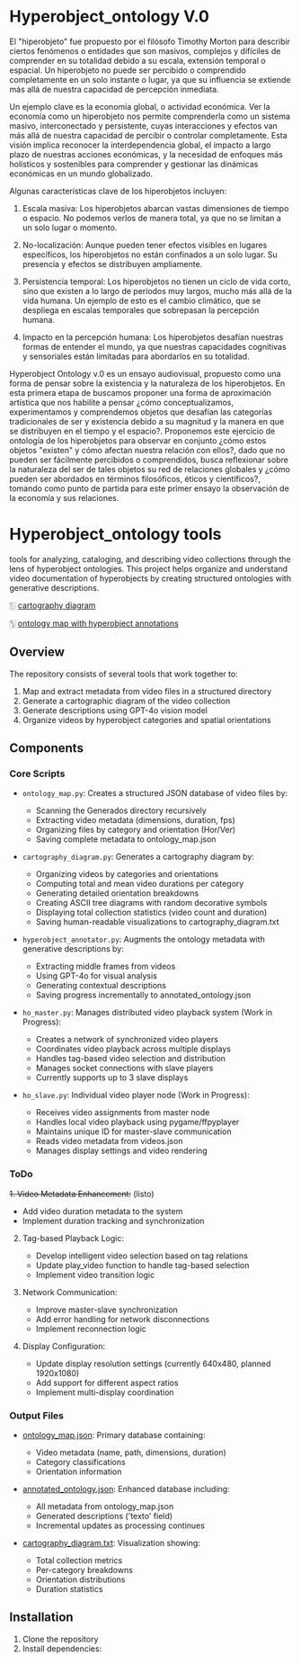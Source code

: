 # Hyperobject_ontology V.0 

El "hiperobjeto" fue propuesto por el filósofo Timothy Morton para describir ciertos fenómenos o entidades que son masivos, complejos y difíciles de comprender en su totalidad debido a su escala, extensión temporal o espacial. Un hiperobjeto no puede ser percibido o comprendido completamente en un solo instante o lugar, ya que su influencia se extiende más allá de nuestra capacidad de percepción inmediata.

Un ejemplo clave es la economía global, o actividad económica. Ver la economía como un hiperobjeto nos permite comprenderla como un sistema masivo, interconectado y persistente, cuyas interacciones y efectos van más allá de nuestra capacidad de percibir o controlar completamente. Esta visión implica reconocer la interdependencia global, el impacto a largo plazo de nuestras acciones económicas, y la necesidad de enfoques más holísticos y sostenibles para comprender y gestionar las dinámicas económicas en un mundo globalizado.

Algunas características clave de los hiperobjetos incluyen:

1. Escala masiva: Los hiperobjetos abarcan vastas dimensiones de tiempo o espacio. No podemos verlos de manera total, ya que no se limitan a un solo lugar o momento.

2. No-localización: Aunque pueden tener efectos visibles en lugares específicos, los hiperobjetos no están confinados a un solo lugar. Su presencia y efectos se distribuyen ampliamente.

3. Persistencia temporal: Los hiperobjetos no tienen un ciclo de vida corto, sino que existen a lo largo de períodos muy largos, mucho más allá de la vida humana. Un ejemplo de esto es el cambio climático, que se despliega en escalas temporales que sobrepasan la percepción humana.

4. Impacto en la percepción humana: Los hiperobjetos desafían nuestras formas de entender el mundo, ya que nuestras capacidades cognitivas y sensoriales están limitadas para abordarlos en su totalidad.

Hyperobject Ontology v.0  es un ensayo audiovisual, propuesto como una forma de pensar sobre la existencia y la naturaleza de los hiperobjetos. En esta primera etapa de buscamos proponer una forma de aproximación artística que nos habilite a pensar ¿cómo conceptualizamos, experimentamos y comprendemos objetos que desafían las categorías tradicionales de ser y existencia debido a su magnitud y la manera en que se distribuyen en el tiempo y el espacio?.
Proponemos este ejercicio de ontología de los hiperobjetos para observar en conjunto ¿cómo estos objetos "existen" y cómo afectan nuestra relación con ellos?, dado que no pueden ser fácilmente percibidos o comprendidos, busca reflexionar sobre la naturaleza del ser de tales objetos su red de relaciones globales y ¿cómo pueden ser abordados en términos filosóficos, éticos y científicos?, tomando como punto de partida para este primer ensayo la observación de la economía y sus relaciones. 


# Hyperobject_ontology tools 


tools for analyzing, cataloging, and describing video collections through the lens of hyperobject ontologies. This project helps organize and understand video documentation of hyperobjects by creating structured ontologies with generative descriptions.


🀨 [cartography diagram](cartography_diagram.txt)

🀦 [ontology map with hyperobject annotations](annotated_ontology.json)

## Overview

The repository consists of several tools that work together to:
1. Map and extract metadata from video files in a structured directory
2. Generate a cartographic diagram of the video collection
3. Generate descriptions using GPT-4o vision model
4. Organize videos by hyperobject categories and spatial orientations

## Components

### Core Scripts

- `ontology_map.py`: Creates a structured JSON database of video files by:
  - Scanning the Generados directory recursively
  - Extracting video metadata (dimensions, duration, fps)
  - Organizing files by category and orientation (Hor/Ver)
  - Saving complete metadata to ontology_map.json

- `cartography_diagram.py`: Generates a cartography diagram by:
  - Organizing videos by categories and orientations
  - Computing total and mean video durations per category
  - Generating detailed orientation breakdowns
  - Creating ASCII tree diagrams with random decorative symbols
  - Displaying total collection statistics (video count and duration)
  - Saving human-readable visualizations to cartography_diagram.txt

- `hyperobject_annotator.py`: Augments the ontology metadata with generative descriptions by:
  - Extracting middle frames from videos
  - Using GPT-4o for visual analysis
  - Generating contextual descriptions
  - Saving progress incrementally to annotated_ontology.json

- `ho_master.py`: Manages distributed video playback system (Work in Progress):
  - Creates a network of synchronized video players
  - Coordinates video playback across multiple displays
  - Handles tag-based video selection and distribution
  - Manages socket connections with slave players
  - Currently supports up to 3 slave displays

- `ho_slave.py`: Individual video player node (Work in Progress):
  - Receives video assignments from master node
  - Handles local video playback using pygame/ffpyplayer
  - Maintains unique ID for master-slave communication
  - Reads video metadata from videos.json
  - Manages display settings and video rendering

### ToDo

~~1. Video Metadata Enhancement:~~ (listo)
   - Add video duration metadata to the system
   - Implement duration tracking and synchronization

2. Tag-based Playback Logic:
   - Develop intelligent video selection based on tag relations
   - Update play_video function to handle tag-based selection
   - Implement video transition logic

3. Network Communication:
   - Improve master-slave synchronization
   - Add error handling for network disconnections
   - Implement reconnection logic

4. Display Configuration:
   - Update display resolution settings (currently 640x480, planned 1920x1080)
   - Add support for different aspect ratios
   - Implement multi-display coordination

### Output Files

- [ontology_map.json](ontology_map.json): Primary database containing:
  - Video metadata (name, path, dimensions, duration)
  - Category classifications
  - Orientation information

- [annotated_ontology.json](annotated_ontology.json): Enhanced database including:
  - All metadata from ontology_map.json
  - Generated descriptions ('texto' field)
  - Incremental updates as processing continues

- [cartography_diagram.txt](cartography_diagram.txt):  Visualization showing:
  - Total collection metrics
  - Per-category breakdowns
  - Orientation distributions
  - Duration statistics

## Installation

1. Clone the repository
2. Install dependencies:

